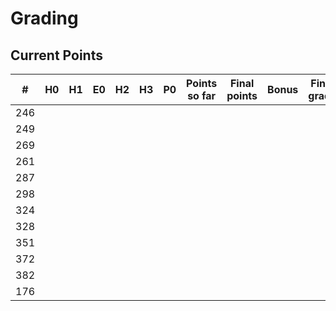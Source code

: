 # Grading

## Current Points

|   #   |  H0  |  H1  |  E0  |  H2  |  H3  |  P0  | Points so far | Final points | Bonus | Final grade |
|-------|------|------|------|------|------|------|---------------|--------------|-------|-------------|
|  246  |      |      |      |      |      |      |               |              |       |             |
|  249  |      |      |      |      |      |      |               |              |       |             |
|  269  |      |      |      |      |      |      |               |              |       |             |
|  261  |      |      |      |      |      |      |               |              |       |             |
|  287  |      |      |      |      |      |      |               |              |       |             |
|  298  |      |      |      |      |      |      |               |              |       |             |
|  324  |      |      |      |      |      |      |               |              |       |             |
|  328  |      |      |      |      |      |      |               |              |       |             |
|  351  |      |      |      |      |      |      |               |              |       |             |
|  372  |      |      |      |      |      |      |               |              |       |             |
|  382  |      |      |      |      |      |      |               |              |       |             |
|  176  |      |      |      |      |      |      |               |              |       |             |


